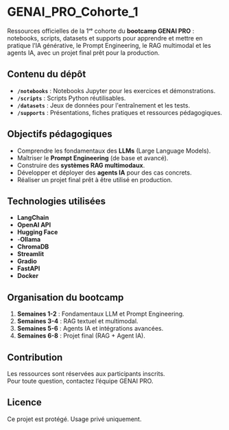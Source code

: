 # GENAI_PRO_Cohorte_1

Ressources officielles de la 1ʳᵉ cohorte du **bootcamp GENAI PRO** : notebooks, scripts, datasets et supports pour apprendre et mettre en pratique l’IA générative, le Prompt Engineering, le RAG multimodal et les agents IA, avec un projet final prêt pour la production.



##  Contenu du dépôt

- **`/notebooks`** : Notebooks Jupyter pour les exercices et démonstrations.
- **`/scripts`** : Scripts Python réutilisables.
- **`/datasets`** : Jeux de données pour l'entraînement et les tests.
- **`/supports`** : Présentations, fiches pratiques et ressources pédagogiques.




##  Objectifs pédagogiques

- Comprendre les fondamentaux des **LLMs** (Large Language Models).
- Maîtriser le **Prompt Engineering** (de base et avancé).
- Construire des **systèmes RAG multimodaux**.
- Développer et déployer des **agents IA** pour des cas concrets.
- Réaliser un projet final prêt à être utilisé en production.


## Technologies utilisées

- **LangChain**
- **OpenAI API**
- **Hugging Face**
- -**Ollama**
- **ChromaDB**
- **Streamlit**
- **Gradio**
- **FastAPI**
- **Docker**



## Organisation du bootcamp

1. **Semaines 1-2** : Fondamentaux LLM et Prompt Engineering.
2. **Semaines 3-4** : RAG textuel et multimodal.
3. **Semaines 5-6** : Agents IA et intégrations avancées.
4. **Semaines 6-8** : Projet final (RAG + Agent IA).


##  Contribution

Les ressources sont réservées aux participants inscrits.  
Pour toute question, contactez l’équipe GENAI PRO.



## Licence

Ce projet est protégé. Usage privé uniquement.
